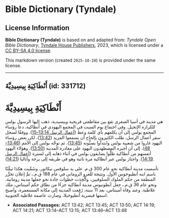# Bible Dictionary (Tyndale)

## License Information

**Bible Dictionary (Tyndale)** is based on and adapted from: _Tyndale Open Bible Dictionary_, [Tyndale House Publishers](https://tyndaleopenresources.com/), 2023, which is licensed under a [CC BY-SA 4.0 license](https://creativecommons.org/licenses/by-sa/4.0/legalcode.en).

This markdown version (created `2025-10-20`) is provided under the same license.



--------------------------------

## أَنْطَاكِيَةِ بِيسِيدِيَّةَ (id: 331712)

أَنْطَاكِيَةِ بِيسِيدِيَّةَ
===========================

هي مدينة في أسيا الصغرى تقع بين مقاطعتي فريجية وبيسيدية، ذهب إليها الرسول بولس للكرازة الإنجيل. وفي اجتماع يوم السبت في المجمع اليهودي في أنطاكية، دعا رؤساء المجمع بولس إلى أن يكلمهم بأي كلمة وعظ ([أعمال الرسل 13:14–15](https://ref.ly/Acts13:14-Acts13:15)). ووفقًا لسجل سفر أعمال الرسل، طلب الكثيرون بإلحاح أن يسمعوا المزيد ([13:42](https://ref.ly/Acts13:42))، لكن بعض رؤساء اليهود غاروا من شعبية بولس وابتدأوا يسبُّونه ([13:45](https://ref.ly/Acts13:45)). ثم توجَّه بولس إلى الأمم ([13:46–48](https://ref.ly/Acts13:46-Acts13:48))، إلى أن أجبره المضطهدون اليهود على مغادرة المدينة ([13:50](https://ref.ly/Acts13:50)). وهؤلاء اليهود أنفسهم من أنطاكية ظلُّوا يضايقون بولس في أثناء ذهابه إلى لسترة ([أعمال الرسل 14:19](https://ref.ly/Acts14:19)). واجتاز بولس عبر أنطاكية مرة ثانية وهو في طريقه إلى برجة وأتاليا ([14:21](https://ref.ly/Acts14:21)).

تأسست مدينة أنطاكية نحو عام 300 ق.م. على يد سلوقس نيكاتور، وسُمِّيت هكذا تيمُّنًا باسم ابنه أنطيوخوس الأول. ونتيجة للغزو الروماني في عام 188 ق.م.، تمَّ إعلان تحرُّر المنطقة من حكم الملوك السلوقيين، واتُّخِذت خطوات جادة نحو جعلها مدينة رومانية. ونحو عام 36 ق.م.، جعل أنطونيوس مدينة أنطاكية جزءًا من نطاق حكم أمينتاس، ملك غلاطية. وعند وفاة أمينتاس، بعد 11 سنة، رُفِعت المدينة إلى مكانة المستعمرة، وأصبح اسمها قيصرية أنطيوخيلا، وصارت عاصمة غلاطية الجنوبية.

* **Associated Passages:** ACT 13:42; ACT 13:45; ACT 13:50; ACT 14:19; ACT 14:21; ACT 13:14–ACT 13:15; ACT 13:46–ACT 13:48

